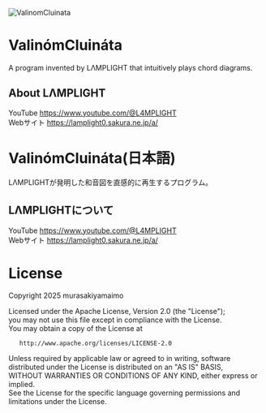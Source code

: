 ![ValinomCluinata](https://github.com/user-attachments/assets/805af7fc-5fd0-423a-940e-9e2fd2ff4f33)
# ValinómCluináta
A program invented by LΛMPLIGHT that intuitively plays chord diagrams.

## About LΛMPLIGHT
YouTube
https://www.youtube.com/@L4MPLIGHT  
Webサイト
https://lamplight0.sakura.ne.jp/a/

# ValinómCluináta(日本語)
LΛMPLIGHTが発明した和音図を直感的に再生するプログラム。

## LΛMPLIGHTについて
YouTube
https://www.youtube.com/@L4MPLIGHT  
Webサイト
https://lamplight0.sakura.ne.jp/a/

# License
Copyright 2025 murasakiyamaimo

Licensed under the Apache License, Version 2.0 (the "License");  
you may not use this file except in compliance with the License.  
You may obtain a copy of the License at

       http://www.apache.org/licenses/LICENSE-2.0

Unless required by applicable law or agreed to in writing, software  
distributed under the License is distributed on an "AS IS" BASIS,  
WITHOUT WARRANTIES OR CONDITIONS OF ANY KIND, either express or implied.  
See the License for the specific language governing permissions and  
limitations under the License.  



